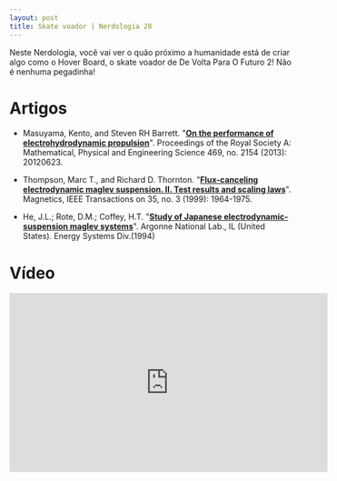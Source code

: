 ```yaml
---
layout: post
title: Skate voador | Nerdologia 28
---
```


Neste Nerdologia, você vai ver o quão próximo a humanidade está de criar algo como o Hover Board, o skate voador de De Volta Para O Futuro 2! Não é nenhuma pegadinha!

Artigos
=====

- Masuyama, Kento, and Steven RH Barrett. "[**On the performance of electrohydrodynamic propulsion**](http://rspa.royalsocietypublishing.org/content/royprsa/469/2154/20120623.full.pdf)". Proceedings of the Royal Society A: Mathematical, Physical and Engineering Science 469, no. 2154 (2013): 20120623.

- Thompson, Marc T., and Richard D. Thornton. "[**Flux-canceling electrodynamic maglev suspension. II. Test results and scaling laws**](http://www.thompsonrd.com/ieee_maglev_part2.pdf)". Magnetics, IEEE Transactions on 35, no. 3 (1999): 1964-1975.

- He, J.L.; Rote, D.M.; Coffey, H.T. "[**Study of Japanese electrodynamic-suspension maglev systems**](http://www.osti.gov/scitech/servlets/purl/10150166)". Argonne National Lab., IL (United States). Energy Systems Div.(1994)

Vídeo
=====

<iframe width="560" height="315" src="https://www.youtube.com/embed/2i0GsErWF50" frameborder="0" allowfullscreen></iframe>

